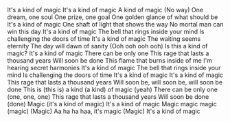 It's a kind of magic
It's a kind of magic
A kind of magic (No way)
One dream, one soul
One prize, one goal
One golden glance of what should be
It's a kind of magic
One shaft of light that shows the way
No mortal man can win this day
It's a kind of magic
The bell that rings inside your mind
Is challenging the doors of time
It's a kind of magic
The waiting seems eternity
The day will dawn of sanity (Ooh ooh ooh ooh)
Is this a kind of magic?
It's a kind of magic
There can be only one
This rage that lasts a thousand years
Will soon be done
This flame that burns inside of me
I'm hearing secret harmonies
It's a kind of magic
The bell that rings inside your mind
Is challenging the doors of time
It's a kind of magic
It's a kind of magic
This rage that lasts a thousand years
Will soon be, will soon be, will soon be done
This is (this is) a kind (a kind) of magic (yeah)
There can be only one (one, one, one)
This rage that lasts a thousand years
Will soon be done (done)
Magic (it's a kind of magic)
It's a kind of magic
Magic magic magic (magic)
(Magic) Aa ha ha haa, it's magic (Magic)
It's a kind of magic
